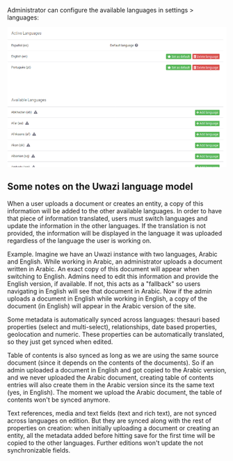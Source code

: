 Administrator can configure the available languages in settings > languages:

![](https://github.com/huridocs/uwazi-assets/blob/master/wiki/screenshots/manage-languages.png)

## Some notes on the Uwazi language model

When a user uploads a document or creates an entity, a copy of this information will be added to the other available languages. In order to have that piece of information translated, users must switch languages and update the information in the other languages. If the translation is not provided, the information will be displayed in the language it was uploaded regardless of the language the user is working on.

Example. Imagine we have an Uwazi instance with two languages, Arabic and English. While working in Arabic, an administrator uploads a document written in Arabic. An exact copy of this document will appear when switching to English. Admins need to edit this information and provide the English version, if available. If not, this acts as a "fallback" so users navigating in English will see that document in Arabic. Now if the admin uploads a document in English while working in English, a copy of the document (in English) will appear in the Arabic version of the site.

Some metadata is automatically synced across languages: thesauri based properties (select and multi-select), relationships, date based properties, geolocation and numeric. These properties can be automatically translated, so they just get synced when edited.

Table of contents is also synced as long as we are using the same source document (since it depends on the contents of the documents). So if an admin uploaded a document in English and got copied to the Arabic version, and we never uploaded the Arabic document, creating table of contents entries will also create them in the Arabic version since its the same text (yes, in English). The moment we upload the Arabic document, the table of contents won't be synced anymore.

Text references, media and text fields (text and rich text), are not synced across languages on edition. But they are synced along with the rest of properties on creation: when initially uploading a document or creating an entity, all the metadata added before hitting save for the first time will be copied to the other languages. Further editions won't update the not synchronizable fields.